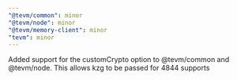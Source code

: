 ```yaml
---
"@tevm/common": minor
"@tevm/node": minor
"@tevm/memory-client": minor
"tevm": minor
---
```


Added support for the customCrypto option to @tevm/common and @tevm/node. This allows kzg to be passed for 4844 supports
